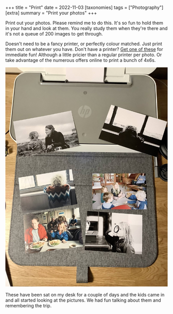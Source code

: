 +++
title =  "Print"
date =  2022-11-03
[taxonomies]
tags =  ["Photography"]
[extra]
summary =  "Print your photos"
+++

Print out your photos. Please remind me to do this. It's so fun to hold them in your hand and look at them. You really study them when they're there and it's not a queue of 200 images to get through.

Doesn't need to be a fancy printer, or perfectly colour matched. Just print them out on whatever you have. Don't have a printer? [Get one of these](https://www.canon.co.uk/printers/selphy-compact-photo-printers/) for immediate fun! Although a little pricier than a regular printer per photo. Or take advantage of the numerous offers online to print a bunch of 4x6s.

![Print them out](print-photos-thumb.jpg "Print them out")

These have been sat on my desk for a couple of days and the kids came in and all started looking at the pictures. We had fun talking about them and remembering the trip.
